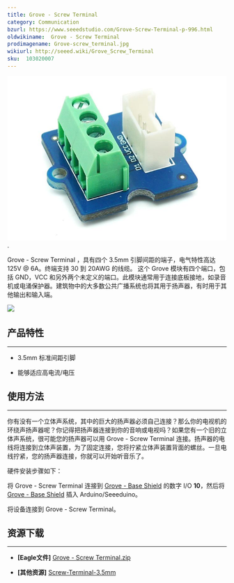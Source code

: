 ```yaml
---
title: Grove - Screw Terminal
category: Communication
bzurl: https://www.seeedstudio.com/Grove-Screw-Terminal-p-996.html
oldwikiname:  Grove - Screw Terminal
prodimagename: Grove-screw_terminal.jpg
wikiurl: http://seeed.wiki/Grove_Screw_Terminal
sku:  103020007
---
```


![](https://github.com/SeeedDocument/Grove-Screw_Terminal/raw/master/img/Grove-screw_terminal.jpg).

Grove - Screw Terminal ，具有四个 3.5mm 引脚间距的端子，电气特性高达 125V @ 6A。终端支持 30 到 20AWG 的线缆。 这个 Grove 模块有四个端口，包括 GND，VCC 和另外两个未定义的端口。此模块通常用于连接底板接地，如录音机或电涌保护器。建筑物中的大多数公共广播系统也将其用于扬声器，有时用于其他输出和输入端。

[![](https://github.com/SeeedDocument/wiki_chinese/raw/master/docs/images/click_to_buy.PNG)](https://item.taobao.com/item.htm?spm=a1z10.3-c.w4002-11172317909.10.729e27c5M7DikF&id=521407474932)

##   产品特性
---
*   3.5mm 标准间距引脚

*   能够适应高电流/电压

##  使用方法
---
你有没有一个立体声系统，其中的巨大的扬声器必须自己连接？那么你的电视机的环绕声扬声器呢？你记得把扬声器连接到你的音响或电视吗？如果您有一个旧的立体声系统，很可能您的扬声器可以用 Grove - Screw Terminal 连接。扬声器的电线将连接到立体声装置，为了固定连接，您将拧紧立体声装置背面的螺丝。一旦电线拧紧，您的扬声器连接，你就可以开始听音乐了。

硬件安装步骤如下：

将 Grove - Screw Terminal 连接到 [Grove - Base Shield](/Stem-Base_Shield) 的数字 I/O **10**，然后将 [Grove - Base Shield](/Stem-Base_Shield) 插入 Arduino/Seeeduino。

将设备连接到 Grove - Screw Terminal。

##   资源下载
---
*   **[Eagle文件]** [Grove - Screw Terminal.zip](https://github.com/SeeedDocument/Grove-Screw_Terminal/raw/master/res/Grove-Screw_Terminal.zip)

*   **[其他资源]** [Screw-Terminal-3.5mm](https://github.com/SeeedDocument/Grove-Screw_Terminal/raw/master/res/Screw-Terminal-3.5mm.pdf)
